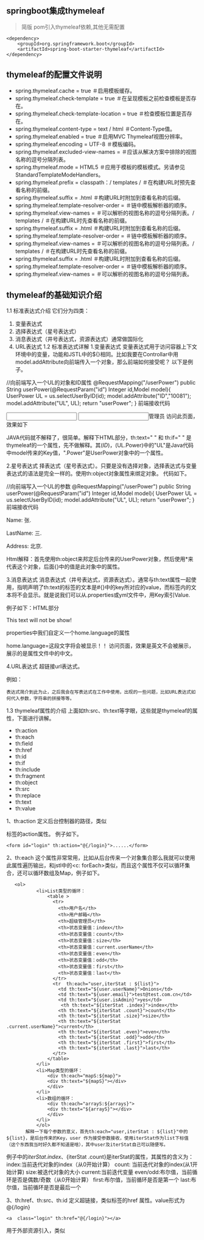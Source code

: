 ## springboot集成thymeleaf
> 简版
pom引入thymeleaf依赖,其他无需配置

    <dependency>
        <groupId>org.springframework.boot</groupId>
        <artifactId>spring-boot-starter-thymeleaf</artifactId>
    </dependency>

## thymeleaf的配置文件说明
* spring.thymeleaf.cache = true ＃启用模板缓存。
* spring.thymeleaf.check-template = true ＃在呈现模板之前检查模板是否存在。
* spring.thymeleaf.check-template-location = true ＃检查模板位置是否存在。
* spring.thymeleaf.content-type = text / html ＃Content-Type值。
* spring.thymeleaf.enabled = true ＃启用MVC Thymeleaf视图分辨率。
* spring.thymeleaf.encoding = UTF-8 ＃模板编码。
* spring.thymeleaf.excluded-view-names = ＃应该从解决方案中排除的视图名称的逗号分隔列表。
* spring.thymeleaf.mode = HTML5 ＃应用于模板的模板模式。另请参见StandardTemplateModeHandlers。
* spring.thymeleaf.prefix = classpath：/ templates / ＃在构建URL时预先查看名称的前缀。
* spring.thymeleaf.suffix = .html ＃构建URL时附加到查看名称的后缀。
* spring.thymeleaf.template-resolver-order = ＃链中模板解析器的顺序。
* spring.thymeleaf.view-names = ＃可以解析的视图名称的逗号分隔列表。/ templates / ＃在构建URL时先查看名称的前缀。
* spring.thymeleaf.suffix = .html ＃构建URL时附加到查看名称的后缀。
* spring.thymeleaf.template-resolver-order = ＃链中模板解析器的顺序。
* spring.thymeleaf.view-names = ＃可以解析的视图名称的逗号分隔列表。/ templates / ＃在构建URL时先查看名称的前缀。
* spring.thymeleaf.suffix = .html ＃构建URL时附加到查看名称的后缀。
* spring.thymeleaf.template-resolver-order = ＃链中模板解析器的顺序。
* spring.thymeleaf.view-names = ＃可以解析的视图名称的逗号分隔列表。

## thymeleaf的基础知识介绍
1.1  标准表达式介绍
   它们分为四类：
   
   1. 变量表达式
   2. 选择表达式（星号表达式）
   3. 消息表达式（井号表达式，资源表达式）通常做国际化
   4. URL表达式
1.2  标准表达式详解
   1.变量表达式
     变量表达式用于访问容器上下文环境中的变量，功能和JSTL中的${}相同。比如我要在Controllar中用model.addAttribute向前端传入一个对象，那么前端如何接受呢？ 以下是例子。
   
   //向前端写入一个UL的对象和ID属性
   @RequestMapping("/userPower")
   public String userPower(@RequestParam("id") Integer id,Model model){
   	UserPower UL = us.selectUserByID(id);
       model.addAttribute("ID","10081");
   	model.addAttribute("UL", UL);
   	return "userPower";
   	}
    前端接收代码
   
   <input th:text="${ID}" ></input >
   <input th:if="${UL.Power} == 1" >管理员</input >
     访问此页面，效果如下
   
   JAVA代码就不解释了，很简单。解释下HTML部分，th:text=" " 和 th:if=" " 是thymeleaf的一个属性，先不做解释。其$(ID)，$(UL.Power)中的"UL"是Java代码中model传来的Key值，".Power"是UserPower对象中的一个属性。
   
   2.星号表达式
     择表达式（星号表达式）。只要是没有选择对象，选择表达式与变量表达式的语法是完全一样的。使用th:object对象属性来绑定对象。 代码如下。
   
   //向前端写入一个UL的参数
   @RequestMapping("/userPower")
   public String userPower(@RequestParam("id") Integer id,Model model){
   	UserPower UL = us.selectUserByID(id);
   	model.addAttribute("UL", UL);
   	return "userPower";
   	}
              前端接收代码
   
   <div th:object=" ${UL}" >
   
   <p>Name: <span th: text=" *{Name}" >张</span>. </p>
   
   <p>LastName: <span th: text=" *{lastName}" >三</span>. </p>
   
   <p>Address: <span th: text=" *{addr}" >北京</span>. </p>
   
   </div>
             Html解释：首先使用th:object来邦定后台传来的UserPower对象，然后使用*来代表这个对象，后面{}中的值是此对象中的属性。
   
  3.消息表达式
    消息表达式（井号表达式，资源表达式）。通常与th:text属性一起使用，指明声明了th:text的标签的文本是#{}中的key所对应的value，而标签内的文本将不会显示。就是说我们可以从.properties或yml文件中，用Key索引Value.
   
   例子如下：HTML部分
   
   <p th:text="#{home.language}" >This text will not be show! </p>
   properties中我们自定义一个home.language的属性
   
   home.language=这段文字将会被显示！！
   访问页面，效果是英文不会被展示，展示的是属性文件中的中文。
   
  4.URL表达式
    超链接url表达式。
   
   例如：
   
   <script th:src="@{/static/js/jquery-2.4.min.js}"></script>
    表达式简介到此为止，之后我会在写表达式在工作中使用，出现的一些问题，比如URL表达式如何代入参数，字符串的拼接等等。
   
1.3  thymeleaf属性的介绍
     上面如th:src、th:text等字眼，这些就是thymeleaf的属性，下面进行讲解。
   
   * th:action
   * th:each
   * th:field
   * th:href
   * th:id
   * th:if
   * th:include
   * th:fragment
   * th:object
   * th:src
   * th:replace
   * th:text
   * th:value
   
   1、th:action
      定义后台控制器的路径，类似<form>标签的action属性。 例子如下。
   
    <form id="login" th:action="@{/login}">......</form>
   2、th:each
      这个属性非常常用，比如从后台传来一个对象集合那么我就可以使用此属性遍历输出，和jstl中的<c: forEach>类似，而且这个属性不仅可以循环集合，还可以循环数组及Map，例子如下。
   
       <ol>  
               <li>List类型的循环：  
                   <table >  
                     <tr>  
                       <th>用户名</th>  
                       <th>用户邮箱</th>  
                       <th>超级管理员</th>  
                       <th>状态变量值：index</th>  
                       <th>状态变量值：count</th>  
                       <th>状态变量值：size</th>  
                       <th>状态变量值：current.userName</th>  
                       <th>状态变量值：even</th>  
                       <th>状态变量值：odd</th>  
                       <th>状态变量值：first</th>  
                       <th>状态变量值：last</th>  
                     </tr>  
                     <tr  th:each="user,iterStat : ${list}">  
                       <td th:text="${user.userName}">Onions</td>  
                       <td th:text="${user.email}">test@test.com.cn</td>  
                       <td th:text="${user.isAdmin}">yes</td>  
                        <th th:text="${iterStat .index}">index</th>  
                       <th th:text="${iterStat .count}">count</th>  
                       <th th:text="${iterStat .size}">size</th>  
                       <th th:text="${iterStat .current.userName}">current</th>  
                       <th th:text="${iterStat .even}">even</th>  
                       <th th:text="${iterStat .odd}">odd</th>  
                       <th th:text="${iterStat .first}">first</th>  
                       <th th:text="${iterStat .last}">last</th>  
                     </tr>  
                   </table>  
               </li>  
               <li>Map类型的循环：  
                   <div th:each="mapS:${map}">  
                   <div th:text="${mapS}"></div>  
                   </div>  
               </li>  
               <li>数组的循环：  
                   <div th:each="arrayS:${arrays}">  
                   <div th:text="${arrayS}"></div>  
                   </div>  
               </li>  
               </ol>  
           解释一下每个参数的意义，首先th:each="user,iterStat : ${list}"中的 ${list}，是后台传来的Key，user 作为接受参数接收，使用iterStat作为list下标值 （这个东西我当时好久都不知道是啥），其中user及iterStat自己可以随便写。
   
   例子中的${iterStat .index}、${iterStat .count}是iterStat的属性，其属性的含义为：
       index:当前迭代对象的index（从0开始计算）
       count: 当前迭代对象的index(从1开始计算)
       size:被迭代对象的大小
       current:当前迭代变量
       even/odd:布尔值，当前循环是否是偶数/奇数（从0开始计算）
       first:布尔值，当前循环是否是第一个
       last:布尔值，当前循环是否是最后一个
   
   3、th:href、th:src、th:id
      定义超链接，类似<a>标签的href 属性。value形式为@{/login}
   
    <a  class="login" th:href="@{/login}"></a>
    
   用于外部资源引入，类似<script>标签的src属性，常与@{}表达式结合使用。
   
    <script th:src="@{/static/js/jquery-2.4.min.js}"></script>
   类似html标签中的id属性。
   
    <div class="user" th:id = "(${index})"></div>
   4、th:if
      这个属性使用也非常频繁，比如后台传来一个key，判断value的值，1为男，2为女。
   
       <span th:if="${Sex} == 1" >
                 <input type="redio" name="se"  th:value="男" />
       </span>
       <span th:if="${Sex} == 2">
                 <input type="redio" name="se"  th:value="女"  />
       </span>
   5、th:value
      类似html中的value属性，能对某元素的value属性进行赋值。
   
    <input type="hidden" id="StartNo" name="StartNo" th:value="${StartNo}">
   6、th:text
      用于文本的显示
   
    <input type="text" id="RealName" name="ReaName" th:text="${RealName}">
   7、th:attr
    用于给HTML中某元素的某属性赋值。比如例子5还可以写成如下形式.
   
    <input type="hidden" id="StartNo" name="StartNo" th:attr="value=${StartNo}" >
    
   7、th:field
      常用于表单字段绑定。通常与th:object一起使用。 属性绑定、集合绑定。
     <form id="login-form" th:action="@{/login}" th:object="${loginBean}">...
     
     <input type="text" value="" th:field="*{username}"></input>
     <input type="text" value="" th:field="*{user[0].username}"></input>
     </form>
     
## thymeleaf 基本表达式
   1、 ${}
   变量表达式（美元表达式，哈哈），用于访问容器上下文环境中的变量，功能同jstl中${}。
   例如：
   
       protected void doPost(HttpServletRequest req, HttpServletResponse resp) 
       throws ServletException, IOException {
       ...
       //Create Servlet context
       WebContext ctx = new WebContext(req, resp, this.getServletContext(), req.getLocale());
       ctx.setVariable("helloword","hello thymeleaf,wellcome!");
       //Executing template engine
       templateEngine.process("home", ctx, resp.getWriter());
       }
   
   模板页面访问变量
   <p><span th:text="${helloword}"></span></p>
    
   2、 *{}
   选择表达式（星号表达式）。选择表达式与变量表达式有一个重要的区别：选择表达式计算的是选定的对象，而不是整个环境变量映射。也就是：只要是没有选择的对象，选择表达式与变量表达式的语法是完全一样的。那什么是选择的对象呢？是一个：th:object对象属性绑定的对象。
   例如：
   
       <div th: obj ect=" ${session. user}" >
       <p>Name: <span th: text=" *{firstName}" >Sebastian</span>. </p>
       <p>Surname: <span th: text=" *{lastName}" >Pepper</span>. </p>
       <p>Nationality: <span th: text=" *{nationality}" >Saturn</span>. </p>
       </div>
   
   上例中，选择表达式选择的是th:object对象属性绑定的session. user对象中的属性。
    
   3、#{}
   消息表达式（井号表达式，资源表达式）。通常与th:text属性一起使用，指明声明了th:text的标签的文本是#{}中的key所对应的value，而标签内的文本将不会显示。
   
    <p th: text=" #{home. welcome}" >This text will not be show! </p>
   配置文件home.properties中添加
   
    home.welcome：home.welcome=this messages is from home.properties!
   消息表达式通常用于显示页面静态文本，将静态文本维护在properties文件中也方面维护，做国际化等。
    
   4、@{}
   超链接url表达式。
   例如：
   
    <script th:src="@{/resources/js/jquery/jquery.json-2.4.min.js}"
    
   5、#maps
   工具对象表达式。常用于日期、集合、数组对象的访问。这些工具对象就像是java对象，可以访问对应java对象的方法来进行各种操作。
   例如：
   
       <div th:if="${#maps.size(stuReqBean.students[__${rowStat.index}__].score) != 0}">
       <label>${score.key}:</label><input type="text" th:value="${score.value}"></input>
       </div>
       <div th:if="${#maps.isEmpty(stuReqBean.students[__${rowStat.index}__].score)}">
       ...do something...
       </div>
   
    
   其他工具对象表达式还有：
   
   #dates
   #calendars
   #numbers 
   #strings
   #objects
   #bools
   #arrays
   #lists
   #sets

